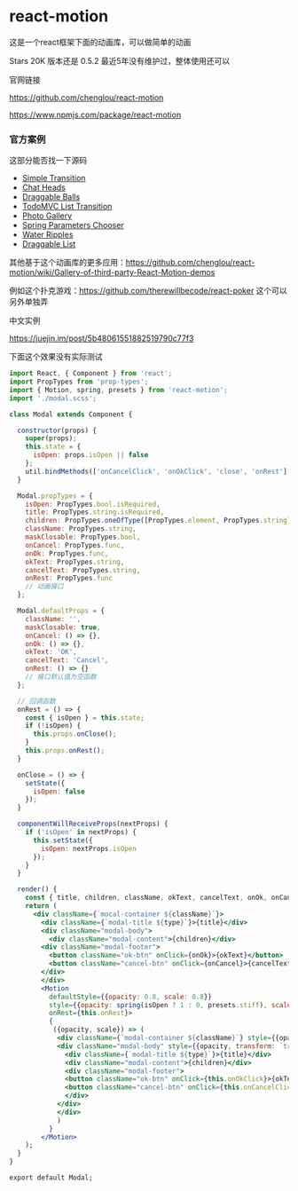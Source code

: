 # react-motion

这是一个react框架下面的动画库，可以做简单的动画

Stars 20K 版本还是 0.5.2 最近5年没有维护过，整体使用还可以

官网链接

https://github.com/chenglou/react-motion

https://www.npmjs.com/package/react-motion

### 官方案例

这部分能否找一下源码

- [Simple Transition](http://chenglou.github.io/react-motion/demos/demo0-simple-transition)
- [Chat Heads](http://chenglou.github.io/react-motion/demos/demo1-chat-heads)
- [Draggable Balls](http://chenglou.github.io/react-motion/demos/demo2-draggable-balls)
- [TodoMVC List Transition](http://chenglou.github.io/react-motion/demos/demo3-todomvc-list-transition)
- [Photo Gallery](http://chenglou.github.io/react-motion/demos/demo4-photo-gallery)
- [Spring Parameters Chooser](http://chenglou.github.io/react-motion/demos/demo5-spring-parameters-chooser)
- [Water Ripples](http://chenglou.github.io/react-motion/demos/demo7-water-ripples)
- [Draggable List](http://chenglou.github.io/react-motion/demos/demo8-draggable-list)

其他基于这个动画库的更多应用：https://github.com/chenglou/react-motion/wiki/Gallery-of-third-party-React-Motion-demos

例如这个扑克游戏：https://github.com/therewillbecode/react-poker 这个可以另外单独弄

中文实例

https://juejin.im/post/5b48061551882519790c77f3

下面这个效果没有实际测试

~~~jsx
import React, { Component } from 'react';
import PropTypes from 'prop-types';
import { Motion, spring, presets } from 'react-motion';
import './modal.scss';

class Modal extends Component {

  constructor(props) {
    super(props);
    this.state = {
      isOpen: props.isOpen || false
    };
    util.bindMethods(['onCancelClick', 'onOkClick', 'close', 'onRest'], this);
  }

  Modal.propTypes = {
    isOpen: PropTypes.bool.isRequired,
    title: PropTypes.string.isRequired,
    children: PropTypes.oneOfType([PropTypes.element, PropTypes.string]).isRequired,
    className: PropTypes.string,
    maskClosable: PropTypes.bool,
    onCancel: PropTypes.func,
    onOk: PropTypes.func,
    okText: PropTypes.string,
    cancelText: PropTypes.string,
    onRest: PropTypes.func
    // 动画接口
  };

  Modal.defaultProps = {
    className: '',
    maskClosable: true,
    onCancel: () => {},
    onOk: () => {},
    okText: 'OK',
    cancelText: 'Cancel',
    onRest: () => {}
    // 接口默认值为空函数
  };

  // 回调函数
  onRest = () => {
    const { isOpen } = this.state;
    if (!isOpen) {
      this.props.onClose();
    }
    this.props.onRest();
  }

  onClose = () => {
    setState({
      isOpen: false
    });
  }

  componentWillReceiveProps(nextProps) {
    if ('isOpen' in nextProps) {
      this.setState({
        isOpen: nextProps.isOpen
      });
    }
  }

  render() {
    const { title, children, className, okText, cancelText, onOk, onCancel, maskClosable } = this.props;
    return (
      <div className={`mocal-container ${className}`}>
        <div className={`modal-title ${type}`}>{title}</div>
        <div className="modal-body">
          <div className="modal-content">{children}</div>
        <div className="modal-footer">
          <button className="ok-btn" onClick={onOk}>{okText}</button>
          <button className="cancel-btn" onClick={onCancel}>{cancelText}</button>
        </div>
        </div>
        <Motion
          defaultStyle={{opacity: 0.8, scale: 0.8}}
          style={{opacity: spring(isOpen ? 1 : 0, presets.stiff), scale: spring(isOpen ? 1 : 0.8, presets.stiff)}}
          onRest={this.onRest}>
          {
           ({opacity, scale}) => (
            <div className={`modal-container ${className}`} style={{opacity}} onClick={maskClosable ? this.close : () => {} } >
            <div className="modal-body" style={{opacity, transform: `translate3d(-50%, -50%, 0) scale(${scale})`}}>
              <div className={`modal-title ${type}`}>{title}</div>
              <div className="modal-content">{children}</div>
              <div className="modal-footer">
              <button className="ok-btn" onClick={this.onOkClick}>{okText}</button>
              <button className="cancel-btn" onClick={this.onCancelClick}>{cancelText}</button>
              </div>
            </div>
            </div>
            )
          }
        </Motion>
    );
  }
}

export default Modal;
~~~

